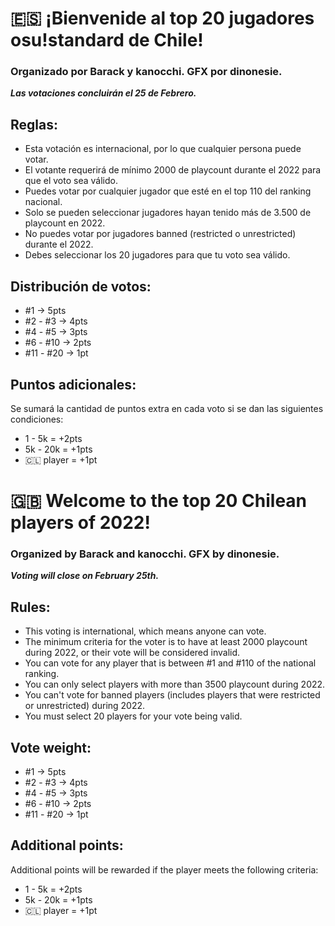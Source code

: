 # 🇪🇸 ¡Bienvenide al top 20 jugadores osu!standard de Chile!
### Organizado por Barack y kanocchi. GFX por dinonesie.

***Las votaciones concluirán el 25 de Febrero.***

## Reglas:

* Esta votación es internacional, por lo que cualquier persona puede votar.
* El votante requerirá de mínimo 2000 de playcount durante el 2022 para que el voto sea válido.
* Puedes votar por cualquier jugador que esté en el top 110 del ranking nacional.
* Solo se pueden seleccionar jugadores hayan tenido más de 3.500 de playcount en 2022.
* No puedes votar por jugadores banned (restricted o unrestricted) durante el 2022.
* Debes seleccionar los 20 jugadores para que tu voto sea válido.

## Distribución de votos:

* #1 → 5pts
* #2 - #3 → 4pts
* #4 - #5 → 3pts
* #6 - #10 → 2pts
* #11 - #20 → 1pt

## Puntos adicionales:

Se sumará la cantidad de puntos extra en cada voto si se dan las siguientes condiciones:

* 1 - 5k = +2pts
* 5k - 20k = +1pts
* 🇨🇱 player = +1pt

# 🇬🇧 Welcome to the top 20 Chilean players of 2022!
### Organized by Barack and kanocchi. GFX by dinonesie.

***Voting will close on February 25th.***

## Rules:

* This voting is international, which means anyone can vote.
* The minimum criteria for the voter is to have at least 2000 playcount during 2022, or their vote will be considered invalid.
* You can vote for any player that is between #1 and #110 of the national ranking.
* You can only select players with more than 3500 playcount during 2022.
* You can't vote for banned players (includes players that were restricted or unrestricted) during 2022.
* You must select 20 players for your vote being valid.

## Vote weight:

* #1 → 5pts
* #2 - #3 → 4pts
* #4 - #5 → 3pts
* #6 - #10 → 2pts
* #11 - #20 → 1pt

## Additional points:

Additional points will be rewarded if the player meets the following criteria:

* 1 - 5k = +2pts
* 5k - 20k = +1pts
* 🇨🇱 player = +1pt
